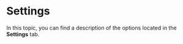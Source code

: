 # Settings

In this topic, you can find a description of the options located in the **Settings** tab.